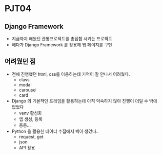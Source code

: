 #  PJT04 

## Django Framework

- 지금까지 해왔던 관통프로젝트를 총집합 시키는 프로젝트
- 에다가 Django Framework 를 활용해 웹 페이지를 구현



## 어려웠던 점

- 전에 진행했던 html, css를 이용하는데 기억이 잘 안나서 어려웠다.
  - class 
  - modal
  - carousel
  - card
- Django 의 기본적인 프레임을 활용하는데 아직 익숙하지 않아 진행이 더딜 수 밖에 없었다
  - venv 활성화
  - 앱 생성, 등록
  - 등등...
- Python 을 활용한 데이터 수집에서 벽이 생겼다..
  - request, get
  - json
  - API 활용


